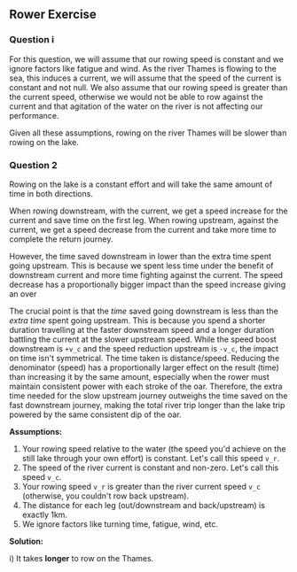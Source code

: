 ## Rower Exercise
### Question i
For this question, we will assume that our rowing speed is constant and we ignore factors like fatigue and wind. As the river Thames is flowing to the sea, this induces a current, we will assume that the speed of the current is constant and not null. We also assume that our rowing speed is greater than the current speed, otherwise we would not be able to row against the current and that agitation of the water on the river is not affecting our performance.

Given all these assumptions, rowing on the river Thames will be slower than rowing on the lake.

### Question 2
Rowing on the lake is a constant effort and will take the same amount of time in both directions.

When rowing downstream, with the current, we get a speed increase for the current and save time on the first leg. When rowing upstream, against the current, we get a speed decrease from the current and take more time to complete the return journey. 

However, the time saved downstream in lower than the extra time spent going upstream. This is because we spent less time under the benefit of downstream current and more time fighting against the current. The speed decrease has a proportionally bigger impact than the speed increase giving an over

The crucial point is that the _time_ saved going downstream is less than the _extra time_ spent going upstream. This is because you spend a shorter duration travelling at the faster downstream speed and a longer duration battling the current at the slower upstream speed. While the speed boost downstream is `+v_c` and the speed reduction upstream is `-v_c`, the impact on time isn't symmetrical. The time taken is distance/speed. Reducing the denominator (speed) has a proportionally larger effect on the result (time) than increasing it by the same amount, especially when the rower must maintain consistent power with each stroke of the oar. Therefore, the extra time needed for the slow upstream journey outweighs the time saved on the fast downstream journey, making the total river trip longer than the lake trip powered by the same consistent dip of the oar.


**Assumptions:**

1. Your rowing speed relative to the water (the speed you'd achieve on the still lake through your own effort) is constant. Let's call this speed `v_r`.
2. The speed of the river current is constant and non-zero. Let's call this speed `v_c`.
3. Your rowing speed `v_r` is greater than the river current speed `v_c` (otherwise, you couldn't row back upstream).
4. The distance for each leg (out/downstream and back/upstream) is exactly 1km.
5. We ignore factors like turning time, fatigue, wind, etc.

**Solution:**

i) It takes **longer** to row on the Thames.